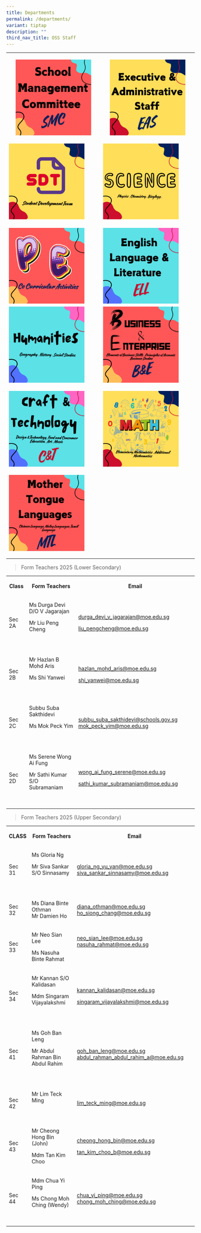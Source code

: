 ```yaml
---
title: Departments
permalink: /departments/
variant: tiptap
description: ""
third_nav_title: OSS Staff
---
```

<table style="minWidth: 50px">
<colgroup>
<col>
<col>
</colgroup>
<tbody>
<tr>
<th rowspan="1" colspan="1">
<p></p><a class="isomer-image-wrapper" href="/school-management-committee/"><img style="width: 85%;" height="auto" width="100%" alt="" src="/images/SMC.jpg"></a>
</th>
<th rowspan="1" colspan="1">
<p></p><a class="isomer-image-wrapper" href="/executive-and-administrative-staff/"><img style="width: 85%;" height="auto" width="100%" alt="" src="/images/EAS.jpg"></a>
</th>
</tr>
<tr>
<td rowspan="1" colspan="1">
<p></p><a class="isomer-image-wrapper" href="/school-development-team/"><img style="width: 85%;" height="auto" width="100%" alt="" src="/images/SDT.jpg"></a>
</td>
<td rowspan="1" colspan="1">
<p></p><a class="isomer-image-wrapper" href="/science-department/"><img style="width: 85%;" height="auto" width="100%" alt="" src="/images/SCI.jpg"></a>
</td>
</tr>
<tr>
<td rowspan="1" colspan="1">
<p></p><a class="isomer-image-wrapper" href="/pe-department/"><img style="width: 85%;" height="auto" width="100%" alt="" src="/images/PE.jpg"></a>
</td>
<td rowspan="1" colspan="1">
<p></p><a class="isomer-image-wrapper" href="/english-department/"><img style="width: 85%;" height="auto" width="100%" alt="" src="/images/ELL.jpg"></a>
</td>
</tr>
<tr>
<td rowspan="1" colspan="1"><a class="isomer-image-wrapper" href="/humanities-department/"><img style="width: 85%;" height="auto" width="100%" alt="" src="/images/HUM.jpg"></a>
<p></p>
</td>
<td rowspan="1" colspan="1"><a class="isomer-image-wrapper" href="/business-and-enterprise/"><img style="width: 85%;" height="auto" width="100%" alt="" src="/images/B_E.jpg"></a>
<p></p>
</td>
</tr>
<tr>
<td rowspan="1" colspan="1"><a class="isomer-image-wrapper" href="/craft-and-technology/"><img style="width: 85%;" height="auto" width="100%" alt="" src="/images/C_T.jpg"></a>
<p></p>
</td>
<td rowspan="1" colspan="1"><a class="isomer-image-wrapper" href="/maths-department/"><img style="width: 85%;" height="auto" width="100%" alt="" src="/images/MA.jpg"></a>
<p></p>
</td>
</tr>
<tr>
<td rowspan="1" colspan="1"><a class="isomer-image-wrapper" href="/mother-tongue-department/"><img style="width: 85%;" height="auto" width="100%" alt="" src="/images/MTL.jpg"></a>
<p></p>
</td>
<td rowspan="1" colspan="1">
<p></p>
</td>
</tr>
</tbody>
</table>
<p></p>
<blockquote>
<p>Form Teachers 2025 (Lower Secondary)</p>
</blockquote>
<table style="minWidth: 75px">
<colgroup>
<col>
<col>
<col>
</colgroup>
<tbody>
<tr>
<th rowspan="1" colspan="1">
<p>Class</p>
</th>
<th rowspan="1" colspan="1">
<p>Form Teachers</p>
</th>
<th rowspan="1" colspan="1">
<p>Email</p>
</th>
</tr>
<tr>
<td rowspan="1" colspan="1">
<p>Sec 2A</p>
</td>
<td rowspan="1" colspan="1">
<p>Ms Durga Devi D/O V Jagarajan</p>
<p>Mr Liu Peng Cheng</p>
<p>&nbsp;</p>
</td>
<td rowspan="1" colspan="1">
<p><a href="durga_devi_v_jagarajan@moe.edu.sg" rel="noopener nofollow" target="_blank">durga_devi_v_jagarajan@moe.edu.sg</a>
</p>
<p><a href="liu_pengcheng@moe.edu.sg" rel="noopener nofollow" target="_blank">liu_pengcheng@moe.edu.sg</a>
</p>
</td>
</tr>
<tr>
<td rowspan="1" colspan="1">
<p>Sec 2B</p>
</td>
<td rowspan="1" colspan="1">
<p>Mr Hazlan B Mohd Aris</p>
<p>Ms Shi Yanwei</p>
<p>&nbsp;</p>
<p></p>
</td>
<td rowspan="1" colspan="1">
<p><a href="mailto:hazlan_mohd_aris@moe.edu.sg" rel="noopener noreferrer nofollow" target="_blank">hazlan_mohd_aris@moe.edu.sg</a>
</p>
<p><a href="mailto:shi_yanwei@moe.edu.sg" rel="noopener noreferrer nofollow" target="_blank">shi_yanwei@moe.edu.sg</a>
</p>
</td>
</tr>
<tr>
<td rowspan="1" colspan="1">
<p>Sec 2C</p>
</td>
<td rowspan="1" colspan="1">
<p>Subbu Suba Sakthidevi</p>
<p>Ms Mok Peck Yim</p>
<p>&nbsp;</p>
</td>
<td rowspan="1" colspan="1">
<p><a href="mailto:subbu_suba_sakthidevi@schools.gov.sg" rel="noopener noreferrer nofollow" target="_blank">subbu_suba_sakthidevi@schools.gov.sg</a> 
<a href="mok_peck_yim@moe.edu.sg" rel="noopener nofollow" target="_blank">mok_peck_yim@moe.edu.sg</a>
</p>
</td>
</tr>
<tr>
<td rowspan="1" colspan="1">
<p>Sec 2D</p>
</td>
<td rowspan="1" colspan="1">
<p>Ms Serene Wong Ai Fung</p>
<p>Mr Sathi Kumar S/O Subramaniam</p>
<p>&nbsp;</p>
</td>
<td rowspan="1" colspan="1">
<p><a href="wong_ai_fung_serene@moe.edu.sg" rel="noopener nofollow" target="_blank">wong_ai_fung_serene@moe.edu.sg</a>
</p>
<p><a href="sathi_kumar_subramaniam@moe.edu.sg" rel="noopener nofollow" target="_blank">sathi_kumar_subramaniam@moe.edu.sg</a>
</p>
</td>
</tr>
</tbody>
</table>
<blockquote>
<p></p>
<p></p>
<p>Form Teachers 2025 (Upper Secondary)</p>
</blockquote>
<table style="minWidth: 75px">
<colgroup>
<col>
<col>
<col>
</colgroup>
<tbody>
<tr>
<th rowspan="1" colspan="1">
<p>CLASS</p>
</th>
<th rowspan="1" colspan="1">
<p>Form Teachers</p>
</th>
<th rowspan="1" colspan="1">
<p>Email</p>
</th>
</tr>
<tr>
<td rowspan="1" colspan="1">
<p>Sec 31</p>
</td>
<td rowspan="1" colspan="1">
<p>Ms Gloria Ng</p>
<p></p>
<p>Mr Siva Sankar S/O Sinnasamy</p>
<p>&nbsp;</p>
</td>
<td rowspan="1" colspan="1">
<p><a href="gloria_ng_yu_yan@moe.edu.sg" rel="noopener nofollow" target="_blank">gloria_ng_yu_yan@moe.edu.sg </a>
<br><a href="siva_sankar_sinnasamy@moe.edu.sg" rel="noopener nofollow" target="_blank">siva_sankar_sinnasamy@moe.edu.sg</a>
</p>
</td>
</tr>
<tr>
<td rowspan="1" colspan="1">
<p>Sec 32</p>
</td>
<td rowspan="1" colspan="1">
<p>Ms Diana Binte Othman
<br>Mr Damien Ho</p>
</td>
<td rowspan="1" colspan="1">
<p><a href="diana_othman@moe.edu.sg" rel="noopener nofollow" target="_blank">diana_othman@moe.edu.sg</a>
<br><a href="ho_siong_chang@moe.edu.sg" rel="noopener nofollow" target="_blank">ho_siong_chang@moe.edu.sg</a>
</p>
</td>
</tr>
<tr>
<td rowspan="1" colspan="1">
<p>Sec 33</p>
</td>
<td rowspan="1" colspan="1">
<p>Mr Neo Sian Lee</p>
<p>Ms Nasuha Binte Rahmat</p>
</td>
<td rowspan="1" colspan="1">
<p><a href="mailto:neo_sian_lee@moe.edu.sg" rel="noopener noreferrer nofollow" target="_blank">neo_sian_lee@moe.edu.sg</a> 
<a href="nasuha_rahmat@moe.edu.sg" rel="noopener nofollow" target="_blank">nasuha_rahmat@moe.edu.sg</a>
</p>
<p>&nbsp;</p>
</td>
</tr>
<tr>
<td rowspan="1" colspan="1">
<p>Sec 34</p>
</td>
<td rowspan="1" colspan="1">
<p>Mr Kannan S/O Kalidasan</p>
<p>Mdm Singaram Vijayalakshmi</p>
<p>&nbsp;</p>
</td>
<td rowspan="1" colspan="1">
<p><a href="mailto:kannan_kalidasan@moe.edu.sg" rel="noopener noreferrer nofollow" target="_blank">kannan_kalidasan@moe.edu.sg</a>
</p>
<p><a href="mailto:singaram_vijayalakshmi@moe.edu.sg" rel="noopener noreferrer nofollow" target="_blank">singaram_vijayalakshmi@moe.edu.sg</a>
</p>
</td>
</tr>
<tr>
<td rowspan="1" colspan="1">
<p>Sec 41</p>
</td>
<td rowspan="1" colspan="1">
<p>Ms Goh Ban Leng</p>
<p>Mr Abdul Rahman Bin Abdul Rahim</p>
<p>&nbsp;</p>
</td>
<td rowspan="1" colspan="1">
<p><a href="mailto:goh_ban_leng@moe.edu.sg" rel="noopener noreferrer nofollow" target="_blank">goh_ban_leng@moe.edu.sg</a> 
<a href="abdul_rahman_abdul_rahim_a@moe.edu.sg" rel="noopener nofollow" target="_blank">abdul_rahman_abdul_rahim_a@moe.edu.sg</a>
</p>
</td>
</tr>
<tr>
<td rowspan="1" colspan="1">
<p>Sec 42</p>
</td>
<td rowspan="1" colspan="1">
<p>Mr Lim Teck Ming</p>
<p>&nbsp;</p>
</td>
<td rowspan="1" colspan="1">
<p><a href="lim_teck_ming@moe.edu.sg" rel="noopener nofollow" target="_blank">lim_teck_ming@moe.edu.sg</a>
<br>
</p>
</td>
</tr>
<tr>
<td rowspan="1" colspan="1">
<p>Sec 43</p>
</td>
<td rowspan="1" colspan="1">
<p>Mr Cheong Hong Bin (John)</p>
<p>Mdm Tan Kim Choo</p>
</td>
<td rowspan="1" colspan="1">
<p><a href="mailto:cheong_hong_bin@moe.edu.sg" rel="noopener noreferrer nofollow" target="_blank">cheong_hong_bin@moe.edu.sg</a>
</p>
<p><a href="tan_kim_choo_b@moe.edu.sg" rel="noopener nofollow" target="_blank">tan_kim_choo_b@moe.edu.sg</a>
</p>
</td>
</tr>
<tr>
<td rowspan="1" colspan="1">
<p>Sec 44</p>
</td>
<td rowspan="1" colspan="1">
<p>Mdm Chua Yi Ping</p>
<p>Ms Chong Moh Ching (Wendy)</p>
<p>&nbsp;</p>
</td>
<td rowspan="1" colspan="1">
<p><a href="mailto:chua_yi_ping@moe.edu.sg" rel="noopener noreferrer nofollow" target="_blank">chua_yi_ping@moe.edu.sg</a> 
<a href="chong_moh_ching@moe.edu.sg" rel="noopener nofollow" target="_blank">chong_moh_ching@moe.edu.sg</a>
</p>
</td>
</tr>
</tbody>
</table>
<blockquote>
<p></p>
<h4></h4>
</blockquote>
<blockquote>
<p></p>
<h4></h4>
</blockquote>
<p></p>
